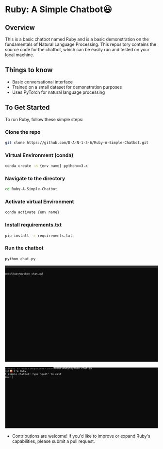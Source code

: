 # Ruby: A Simple Chatbot😃

## Overview

This is a basic chatbot named Ruby and is a basic demonstration on the fundamentals of Natural Language Processing.
This repository contains the source code for the chatbot, which can be easily run and tested on your local machine.

## Things to know

* Basic conversational interface
* Trained on a small dataset for demonstration purposes
* Uses PyTorch for natural language processing

## To Get Started

To run Ruby, follow these simple steps:

### Clone the repo

```bash
git clone https://github.com/D-A-N-1-3-6/Ruby-A-Simple-Chatbot.git
```

### Virtual Environment (conda)

```bash
conda create -n {env name} python==3.x


```

### Navigate to the directory

```bash
cd Ruby-A-Simple-Chatbot


```

### Activate virtual Environment

```bash
conda activate {env name}


```

### Install requirements.txt

```bash
pip install -r requirements.txt


```

### Run the chatbot

```bash
python chat.py


```

![Alt text](https://github.com/D-A-N-1-3-6/Ruby-A-Simple-Chatbot/blob/main/readme-assets/pythonchat.png)

![Alt text](https://github.com/D-A-N-1-3-6/Ruby-A-Simple-Chatbot/blob/main/readme-assets/chat.png)

* Contributions are welcome!
If you'd like to improve or expand Ruby's capabilities,
please submit a pull request.
